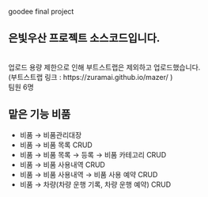 goodee final project <br>
<h2> 은빛우산 프로젝트 소스코드입니다. </h2> <br>
업로드 용량 제한으로 인해 부트스트랩은 제외하고 업로드했습니다. <br>
(부트스트랩 링크 : https://zuramai.github.io/mazer/ ) <br>
팀원 6명 <br>

<h2> 맡은 기능 비품 </h2>
<ul>
<li>비품 → 비품관리대장</li>
<li>비품 → 비품 목록 CRUD</li>
<li>비품 → 비품 목록 → 등록 → 비품 카테고리 CRUD </li>
<li>비품 → 비품 사용내역 CRUD</li>
<li>비품 → 비품 사용내역 → 비품 사용 예약 CRUD </li>
<li>비품 → 차량(차량 운행 기록, 차량 운행 예약) CRUD</li>
</ul>
